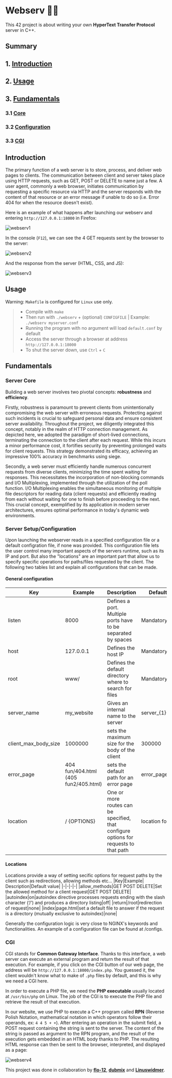 # Webserv 🏄‍♂️

This 42 project is about writing your own **HyperText Transfer Protocol** server in C++.

## Summary

## 1. [Introduction](#Introduction)
## 2. [Usage](#Usage)
## 3. [Fundamentals](#Fundamentals)
  ### 3.1 [Core](#Server-Core)
  ### 3.2 [Configuration](#Server-setup/Configuration)
  ### 3.3 [CGI](#CGI)

## Introduction

The primary function of a web server is to store, process, and deliver web pages to clients. The communication between client and server takes place using HTTP requests, such as GET, POST or DELETE to name just a few.
A user agent, commonly a web browser, initiates communication by requesting a specific resource via HTTP and the server responds with the content of that resource or an error message if unable to do so (i.e. Error 404 for when the resource doesn't exist).

Here is an example of what happens after launching our webserv and entering `http://127.0.0.1:18000` in Firefox:

![webserv1](https://github.com/flo-12/webserv/assets/104844198/9c1f68dc-f9a8-4955-9091-52c420f6d52d)

In the console (`F12`), we can see the 4 GET requests sent by the browser to the server:

![webserv2](https://github.com/flo-12/webserv/assets/104844198/814d6989-2e4b-4a12-9464-1e3519c83e6a)

And the response from the server (HTML, CSS, and JS):

![webserv3](https://github.com/flo-12/webserv/assets/104844198/ed59562e-44a0-4e07-b209-092bb264ed82)

## Usage

Warning: `Makefile` is configured for `Linux` use only.

> - Compile with `make`
> - Then run with `./webserv` + (optional) `CONFIGFILE` | Example: `./webserv myserver.conf`
> - Running the program with no argument will load `default.conf` by default
> - Access the server through a browser at address `http://127.0.0.1:18000`
> - To shut the server down, use `Ctrl` + `C`

## Fundamentals

### Server Core
Building a web server involves two pivotal concepts: **robustness** and **efficiency**.

Firstly, robustness is paramount to prevent clients from unintentionally compromising the web server with erroneous requests. Protecting against such incidents is crucial to safeguard personal data and ensure consistent server availability. Throughout the project, we diligently integrated this concept, notably in the realm of HTTP connection management. As depicted here, we adopted the paradigm of short-lived connections, terminating the connection to the client after each request. While this incurs a minor performance cost, it fortifies security by preventing prolonged waits for client requests. This strategy demonstrated its efficacy, achieving an impressive 100% accuracy in benchmarks using siege.

Secondly, a web server must efficiently handle numerous concurrent requests from diverse clients, minimizing the time spent waiting for responses. This necessitates the incorporation of non-blocking commands and I/O Multiplexing, implemented through the utilization of the poll function. I/O Multiplexing enables the simultaneous monitoring of multiple file descriptors for reading data (client requests) and efficiently reading from each without waiting for one to finish before proceeding to the next. This crucial concept, exemplified by its application in modern server architectures, ensures optimal performance in today's dynamic web environments.

### Server Setup/Configuration
Upon launching the webserver reads in a specified configuration file or a default configration file, if none was provided. 
This configuration file lets the user control many important aspects of the servers runtime, such as its IP and port. 
But also the "locations" are an important part that allow us to specify specific operations for paths/files requested by the client.
The following two tables list and explain all configurations that can be made.

#### General configuration

|Key|Example| Description|Default value|
|-|-|-|-|
|listen| 8000 | Defines a port. Multiple ports have to be separated by spaces | Mandatory
|host|127.0.0.1|Defines the host IP|Mandatory|
|root|www/|Defines the default directory where to search for files|Mandatory|
|server_name|my_website|Gives an internal name to the server|server_{1}|
|client_max_body_size|1000000|sets the maximum size for the body of the client|300000|
|error_page|404 fun/404.html (405 fun2/405.html)|sets the default path for an error page|error_page/xxx.html|
|location|/ {OPTIONS}|One or more routes can be specified, that configure options for requests to that path|location for “/”|

#### Locations
Locations provide a way of setting secific options for request paths by the client such as redirections, allowing methods etc...
|Key|Example| Description|Default value|
|-|-|-|-|
|allow_methods|GET POST DELETE|Set the allowed method for a client request|GET POST DELETE|
|autoindex|on|autoindex directive processes requests ending with the slash character (‘/’) and produces a directory listing|off|
|return|/root|redirection of request|none|
|index|page.html|set a default file to answer if the request is a directory (mutually exclusive to autoindex)|none|

Generally the configuration logic is very close to NGINX's keywords and functionalities. An example of a configuration file can be found at /configs.

### CGI

CGI stands for **Common Gateway Interface**. Thanks to this interface, a web server can execute an external
program and return the result of that execution. For example, if you click on the CGI button of our web page,
the address will be `http://127.0.0.1:18000/index.php`. You guessed it, the client wouldn't know what to make of
`.php` files by default, and this is why we need a CGI here.

In order to execute a PHP file, we need the **PHP executable** usually located at `/usr/bin/php` on Linux.
The job of the CGI is to execute the PHP file and retrieve the result of that execution. 

In our website, we use PHP to execute a C++ program called **RPN** (Reverse Polish Notation, mathematical notation
in which operators follow their operands, ex: `4 4 5 + +`). After entering an operation in the submit field, a POST
request containing the string is sent to the server. The content of the string is passed as argument to the RPN
program, and the result of the execution gets embedded in an HTML body thanks to PHP. The resulting HTML response
can then be sent to the browser, interpreted, and displayed as a page:

![webserv4](https://github.com/flo-12/webserv/assets/104844198/cfabf106-b79e-4483-a1a4-f3342aba379c)

This project was done in collaboration by **[flo-12](https://github.com/flo-12)**, **[dubmix](https://github.com/dubmix)** and **[Linuswidmer](https://github.com/Linuswidmer)**.











